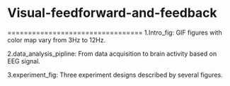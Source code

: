 # Visual-feedforward-and-feedback
=================================
1.Intro_fig: GIF figures with color map vary from 3Hz to 12Hz.

2.data_analysis_pipline: From data acquisition to brain activity based on EEG signal.

3.experiment_fig: Three experiment designs described by several figures.
